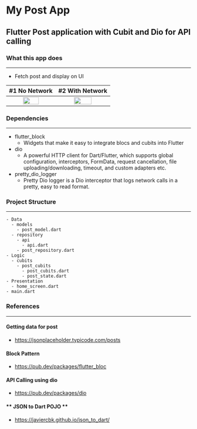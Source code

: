# My Post App

## Flutter Post application with Cubit and Dio for API calling

### What this app does
----
 
- Fetch post and display on UI

|             #1 No Network             |             #2 With Network           |
|:-------------------------------------:|:-------------------------------------:|
| <img src="https://github.com/NrupParikh/FlutterMyPosts/assets/108717119/57cdb30d-e395-455c-b21b-a5378bb0c903" width="60%" height="80%" /> |<img src="https://github.com/NrupParikh/FlutterMyPosts/assets/108717119/00d828da-75f9-43ea-ba6b-9f6e321d1ba8" width="60%" height="80%" /> |
 




### Dependencies
----

- flutter_block
  - Widgets that make it easy to integrate blocs and cubits into Flutter
- dio
  - A powerful HTTP client for Dart/Flutter, which supports global configuration, interceptors, FormData, request cancellation, file uploading/downloading, timeout, and custom adapters etc.
- pretty_dio_logger
  - Pretty Dio logger is a Dio interceptor that logs network calls in a pretty, easy to read format.

### Project Structure
----
````
- Data
  - models
    - post_model.dart
  - repository
    - api
      - api.dart
    - post_repository.dart
- Logic
  - cubits
    - post_cubits
      - post_cubits.dart
      - post_state.dart
- Presentation
  - home_screen.dart
- main.dart

````

### References
----

#### **Getting data for post**
- https://jsonplaceholder.typicode.com/posts

#### **Block Pattern**
- https://pub.dev/packages/flutter_bloc

#### **API Calling using dio**
- https://pub.dev/packages/dio

#### ** JSON to Dart POJO **
- https://javiercbk.github.io/json_to_dart/
